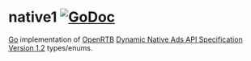 # native1 [![GoDoc](https://godoc.org/github.com/mxmCherry/openrtb/native?status.svg)](https://godoc.org/github.com/mxmCherry/openrtb/native)

[Go](https://golang.org/) implementation of [OpenRTB](https://www.iab.com/guidelines/real-time-bidding-rtb-project/) [Dynamic Native Ads API
Specification Version 1.2](https://www.iab.com/wp-content/uploads/2018/03/OpenRTB-Native-Ads-Specification-Final-1.2.pdf) types/enums.

